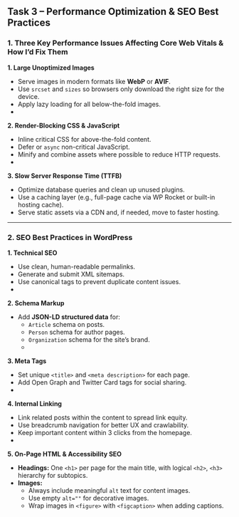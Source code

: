 ## Task 3 – Performance Optimization & SEO Best Practices

### 1. Three Key Performance Issues Affecting Core Web Vitals & How I’d Fix Them

**1. Large Unoptimized Images**  
  - Serve images in modern formats like **WebP** or **AVIF**.  
  - Use `srcset` and `sizes` so browsers only download the right size for the device.  
  - Apply lazy loading for all below-the-fold images.
  - 
**2. Render-Blocking CSS & JavaScript**  
  - Inline critical CSS for above-the-fold content.  
  - Defer or `async` non-critical JavaScript.  
  - Minify and combine assets where possible to reduce HTTP requests.
  - 
**3. Slow Server Response Time (TTFB)**  
  - Optimize database queries and clean up unused plugins.  
  - Use a caching layer (e.g., full-page cache via WP Rocket or built-in hosting cache).  
  - Serve static assets via a CDN and, if needed, move to faster hosting.

---

### 2. SEO Best Practices in WordPress
**1. Technical SEO**
- Use clean, human-readable permalinks.  
- Generate and submit XML sitemaps.  
- Use canonical tags to prevent duplicate content issues.
- 
**2. Schema Markup**
- Add **JSON-LD structured data** for:
  - `Article` schema on posts.  
  - `Person` schema for author pages.  
  - `Organization` schema for the site’s brand.
  - 
**3. Meta Tags**  
- Set unique `<title>` and `<meta description>` for each page.  
- Add Open Graph and Twitter Card tags for social sharing.
- 
**4. Internal Linking**  
- Link related posts within the content to spread link equity.  
- Use breadcrumb navigation for better UX and crawlability.  
- Keep important content within 3 clicks from the homepage.
- 
**5. On-Page HTML & Accessibility SEO**  
- **Headings:** One `<h1>` per page for the main title, with logical `<h2>`, `<h3>` hierarchy for subtopics.  
- **Images:**  
  - Always include meaningful `alt` text for content images.  
  - Use empty `alt=""` for decorative images.  
  - Wrap images in `<figure>` with `<figcaption>` when adding captions.

